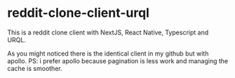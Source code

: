 # reddit-clone-client-urql

This is a reddit clone client with NextJS, React Native, Typescript and URQL. 

As you might noticed there is the identical client in my github but with apollo.
PS: i prefer apollo because pagination is less work and managing the cache is smoother.
